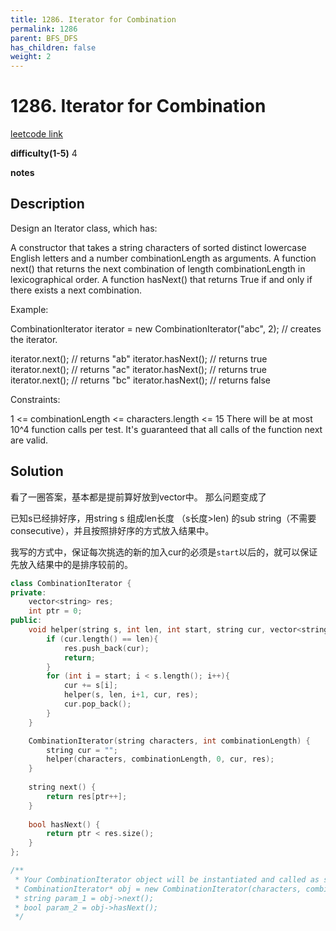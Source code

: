 ```yaml
---
title: 1286. Iterator for Combination
permalink: 1286
parent: BFS_DFS
has_children: false
weight: 2
---
```

# 1286. Iterator for Combination
[leetcode link](https://leetcode.com/problems/iterator-for-combination/)

**difficulty(1-5)** 
4

**notes**   


## Description
Design an Iterator class, which has:

A constructor that takes a string characters of sorted distinct lowercase English letters and a number combinationLength as arguments.
A function next() that returns the next combination of length combinationLength in lexicographical order.
A function hasNext() that returns True if and only if there exists a next combination.
 

Example:

CombinationIterator iterator = new CombinationIterator("abc", 2); // creates the iterator.

iterator.next(); // returns "ab"
iterator.hasNext(); // returns true
iterator.next(); // returns "ac"
iterator.hasNext(); // returns true
iterator.next(); // returns "bc"
iterator.hasNext(); // returns false
 

Constraints:

1 <= combinationLength <= characters.length <= 15
There will be at most 10^4 function calls per test.
It's guaranteed that all calls of the function next are valid.

## Solution
看了一圈答案，基本都是提前算好放到vector中。
那么问题变成了

已知s已经排好序，用string s 组成len长度 （s长度>len) 的sub string（不需要consecutive），并且按照排好序的方式放入结果中。

我写的方式中，保证每次挑选的新的加入cur的必须是`start`以后的，就可以保证先放入结果中的是排序较前的。

```c++
class CombinationIterator {
private:
    vector<string> res;
    int ptr = 0;
public:
    void helper(string s, int len, int start, string cur, vector<string>& res){
        if (cur.length() == len){
            res.push_back(cur);
            return;
        }
        for (int i = start; i < s.length(); i++){
            cur += s[i];
            helper(s, len, i+1, cur, res);
            cur.pop_back();
        }        
    }

    CombinationIterator(string characters, int combinationLength) {
        string cur = "";
        helper(characters, combinationLength, 0, cur, res);
    }
    
    string next() {
        return res[ptr++];
    }
    
    bool hasNext() {
        return ptr < res.size();
    }
};

/**
 * Your CombinationIterator object will be instantiated and called as such:
 * CombinationIterator* obj = new CombinationIterator(characters, combinationLength);
 * string param_1 = obj->next();
 * bool param_2 = obj->hasNext();
 */
```

 